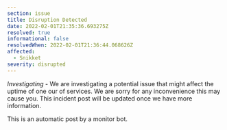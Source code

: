 ```yaml
---
section: issue
title: Disruption Detected
date: 2022-02-01T21:35:36.693275Z
resolved: true
informational: false
resolvedWhen: 2022-02-01T21:36:44.068626Z
affected:
  - Snikket
severity: disrupted
---
```

*Investigating* - We are investigating a potential issue that might affect the uptime of one our of services. We are sorry for any inconvenience this may cause you. This incident post will be updated once we have more information.

This is an automatic post by a monitor bot.
        